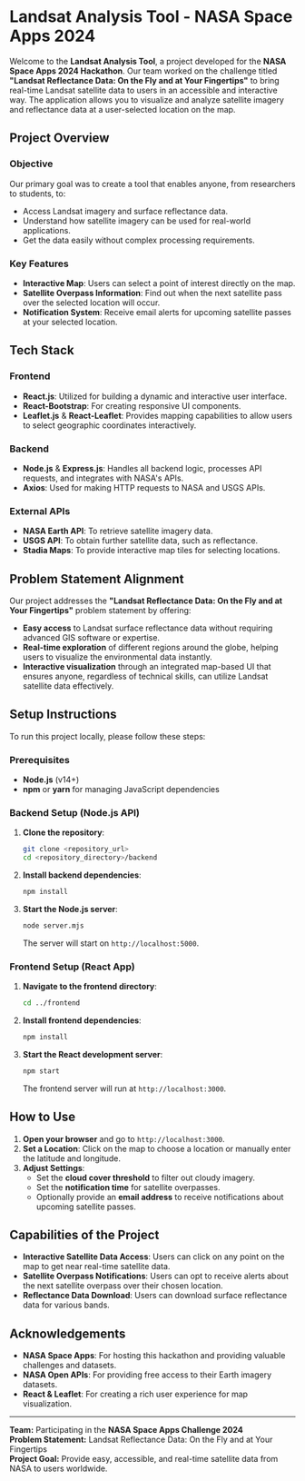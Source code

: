 # Landsat Analysis Tool - NASA Space Apps 2024

Welcome to the **Landsat Analysis Tool**, a project developed for the **NASA Space Apps 2024 Hackathon**. Our team worked on the challenge titled **"Landsat Reflectance Data: On the Fly and at Your Fingertips"** to bring real-time Landsat satellite data to users in an accessible and interactive way. The application allows you to visualize and analyze satellite imagery and reflectance data at a user-selected location on the map.

## Project Overview
### Objective
Our primary goal was to create a tool that enables anyone, from researchers to students, to:
- Access Landsat imagery and surface reflectance data.
- Understand how satellite imagery can be used for real-world applications.
- Get the data easily without complex processing requirements.

### Key Features
- **Interactive Map**: Users can select a point of interest directly on the map.
- **Satellite Overpass Information**: Find out when the next satellite pass over the selected location will occur.
- **Notification System**: Receive email alerts for upcoming satellite passes at your selected location.

## Tech Stack
### Frontend
- **React.js**: Utilized for building a dynamic and interactive user interface.
- **React-Bootstrap**: For creating responsive UI components.
- **Leaflet.js** & **React-Leaflet**: Provides mapping capabilities to allow users to select geographic coordinates interactively.

### Backend
- **Node.js** & **Express.js**: Handles all backend logic, processes API requests, and integrates with NASA's APIs.
- **Axios**: Used for making HTTP requests to NASA and USGS APIs.

### External APIs
- **NASA Earth API**: To retrieve satellite imagery data.
- **USGS API**: To obtain further satellite data, such as reflectance.
- **Stadia Maps**: To provide interactive map tiles for selecting locations.

## Problem Statement Alignment
Our project addresses the **"Landsat Reflectance Data: On the Fly and at Your Fingertips"** problem statement by offering:
- **Easy access** to Landsat surface reflectance data without requiring advanced GIS software or expertise.
- **Real-time exploration** of different regions around the globe, helping users to visualize the environmental data instantly.
- **Interactive visualization** through an integrated map-based UI that ensures anyone, regardless of technical skills, can utilize Landsat satellite data effectively.

## Setup Instructions
To run this project locally, please follow these steps:

### Prerequisites
- **Node.js** (v14+)
- **npm** or **yarn** for managing JavaScript dependencies

### Backend Setup (Node.js API)
1. **Clone the repository**:
   ```bash
   git clone <repository_url>
   cd <repository_directory>/backend
   ```

2. **Install backend dependencies**:
   ```bash
   npm install
   ```

3. **Start the Node.js server**:
   ```bash
   node server.mjs
   ```
   The server will start on `http://localhost:5000`.

### Frontend Setup (React App)
1. **Navigate to the frontend directory**:
   ```bash
   cd ../frontend
   ```

2. **Install frontend dependencies**:
   ```bash
   npm install
   ```

3. **Start the React development server**:
   ```bash
   npm start
   ```
   The frontend server will run at `http://localhost:3000`.

## How to Use
1. **Open your browser** and go to `http://localhost:3000`.
2. **Set a Location**: Click on the map to choose a location or manually enter the latitude and longitude.
3. **Adjust Settings**:
   - Set the **cloud cover threshold** to filter out cloudy imagery.
   - Set the **notification time** for satellite overpasses.
   - Optionally provide an **email address** to receive notifications about upcoming satellite passes.

## Capabilities of the Project
- **Interactive Satellite Data Access**: Users can click on any point on the map to get near real-time satellite data.
- **Satellite Overpass Notifications**: Users can opt to receive alerts about the next satellite overpass over their chosen location.
- **Reflectance Data Download**: Users can download surface reflectance data for various bands.

## Acknowledgements
- **NASA Space Apps**: For hosting this hackathon and providing valuable challenges and datasets.
- **NASA Open APIs**: For providing free access to their Earth imagery datasets.
- **React & Leaflet**: For creating a rich user experience for map visualization.

---
**Team:** Participating in the **NASA Space Apps Challenge 2024**  
**Problem Statement:** Landsat Reflectance Data: On the Fly and at Your Fingertips  
**Project Goal:** Provide easy, accessible, and real-time satellite data from NASA to users worldwide.
